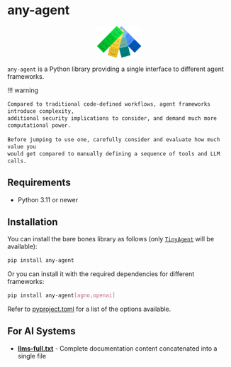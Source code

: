 # any-agent

<p align="center">
  <picture>
    <img src="./images/any-agent-logo-mark.png" width="20%" alt="Project logo"/>
  </picture>
</p>

`any-agent` is a Python library providing a single interface to different agent frameworks.

!!! warning

    Compared to traditional code-defined workflows, agent frameworks introduce complexity,
    additional security implications to consider, and demand much more computational power.

    Before jumping to use one, carefully consider and evaluate how much value you
    would get compared to manually defining a sequence of tools and LLM calls.

## Requirements

- Python 3.11 or newer

## Installation

You can install the bare bones library as follows (only [`TinyAgent`](./agents/frameworks/tinyagent.md) will be available):

```bash
pip install any-agent
```

Or you can install it with the required dependencies for different frameworks:

```bash
pip install any-agent[agno,openai]
```

Refer to [pyproject.toml](https://github.com/mozilla-ai/any-agent/blob/main/pyproject.toml) for a list of the options available.

## For AI Systems

- **[llms-full.txt](/llms-full.txt)** - Complete documentation content concatenated into a single file
